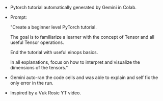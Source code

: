 * Pytorch tutorial automatically generated by Gemini in Colab.

* Prompt: 

     "Create a beginner level PyTorch tutorial. 

     The goal is to familiarize a learner with the concept of Tensor and all useful Tensor operations. 

     End the tutorial with useful einops basics. 

     In all explanations, focus on how to interpret and visualize the dimensions of the tensors."

* Gemini auto-ran the code cells and was able to explain and self fix the only error in the run.

* Inspired by a Vuk Rosic YT video.
